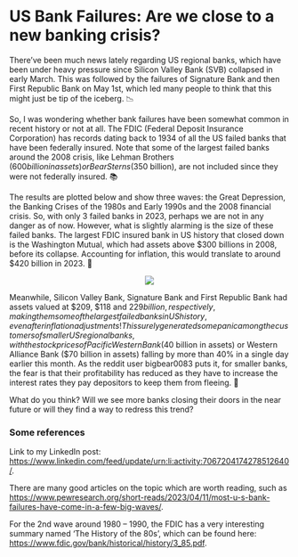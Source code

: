 # US Bank Failures: Are we close to a new banking crisis?


There’ve been much news lately regarding US regional banks, which have been under heavy pressure since Silicon Valley Bank (SVB) collapsed in early March. This was followed by the failures of Signature Bank and then First Republic Bank on May 1st, which led many people to think that this might just be tip of the iceberg. 📉

So, I was wondering whether bank failures have been somewhat common in recent history or not at all. The FDIC (Federal Deposit Insurance Corporation) has records dating back to 1934 of all the US failed banks that have been federally insured. Note that some of the largest failed banks around the 2008 crisis, like Lehman Brothers ($600 billion in assets) or Bear Sterns ($350 billion), are not included since they were not federally insured. 📚

The results are plotted below and show three waves: the Great Depression, the Banking Crises of the 1980s and Early 1990s and the 2008 financial crisis. So, with only 3 failed banks in 2023, perhaps we are not in any danger as of now. However, what is slightly alarming is the size of these failed banks. The largest FDIC insured bank in US history that closed down is the Washington Mutual, which had assets above $300 billions in 2008, before its collapse. Accounting for inflation, this would translate to around $420 billion in 2023. 🏦


<p align="center">
  <img src="https://github.com/magurh/USBankFailures/assets/122356566/5c657cbd-b793-4891-85f0-39ca724809d6">
</p>


Meanwhile, Silicon Valley Bank, Signature Bank and First Republic Bank had assets valued at $209, $118 and $229 billion, respectively, making them some of the largest failed banks in US history, even after inflation adjustments! This surely generated some panic among the customers of smaller US regional banks, with the stock prices of Pacific Western Bank ($40 billion in assets) or Western Alliance Bank ($70 billion in assets) falling by more than 40% in a single day earlier this month. As the reddit user bigbear0083 puts it, for smaller banks, the fear is that their profitability has reduced as they have to increase the interest rates they pay depositors to keep them from fleeing. 💸

What do you think? Will we see more banks closing their doors in the near future or will they find a way to redress this trend?

### Some references 

Link to my LinkedIn post: https://www.linkedin.com/feed/update/urn:li:activity:7067204174278512640/.

There are many good articles on the topic which are worth reading, such as https://www.pewresearch.org/short-reads/2023/04/11/most-u-s-bank-failures-have-come-in-a-few-big-waves/.

For the 2nd wave around 1980 – 1990, the FDIC has a very interesting summary named ‘The History of the 80s’, which can be found here: https://www.fdic.gov/bank/historical/history/3_85.pdf.
